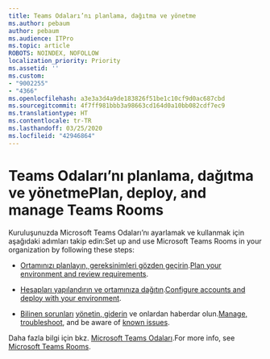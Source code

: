 ```yaml
---
title: Teams Odaları’nı planlama, dağıtma ve yönetme
ms.author: pebaum
author: pebaum
ms.audience: ITPro
ms.topic: article
ROBOTS: NOINDEX, NOFOLLOW
localization_priority: Priority
ms.assetid: ''
ms.custom:
- "9002255"
- "4366"
ms.openlocfilehash: a3e3a3d4a9de183826f51be1c10cf9d0ac687cbd
ms.sourcegitcommit: 4f7ff981bbb3a98663cd164d0a10bb082cdf7ec9
ms.translationtype: HT
ms.contentlocale: tr-TR
ms.lasthandoff: 03/25/2020
ms.locfileid: "42946864"
---
```

# <a name="plan-deploy-and-manage-teams-rooms"></a><span data-ttu-id="52e42-102">Teams Odaları’nı planlama, dağıtma ve yönetme</span><span class="sxs-lookup"><span data-stu-id="52e42-102">Plan, deploy, and manage Teams Rooms</span></span>

<span data-ttu-id="52e42-103">Kuruluşunuzda Microsoft Teams Odaları’nı ayarlamak ve kullanmak için aşağıdaki adımları takip edin:</span><span class="sxs-lookup"><span data-stu-id="52e42-103">Set up and use Microsoft Teams Rooms in your organization by following these steps:</span></span> 

- <span data-ttu-id="52e42-104">[Ortamınızı planlayın, gereksinimleri gözden geçirin](https://docs.microsoft.com/microsoftteams/rooms/rooms-plan).</span><span class="sxs-lookup"><span data-stu-id="52e42-104">[Plan your environment and review requirements](https://docs.microsoft.com/microsoftteams/rooms/rooms-plan).</span></span>

- <span data-ttu-id="52e42-105">[Hesapları yapılandırın ve ortamınıza dağıtın](https://docs.microsoft.com/microsoftteams/rooms/rooms-deploy).</span><span class="sxs-lookup"><span data-stu-id="52e42-105">[Configure accounts and deploy with your environment](https://docs.microsoft.com/microsoftteams/rooms/rooms-deploy).</span></span>

- <span data-ttu-id="52e42-106">[Bilinen sorunları](https://docs.microsoft.com/microsoftteams/rooms/known-issues) [yönetin, giderin](https://docs.microsoft.com/microsoftteams/rooms/rooms-manage#troubleshooting) ve onlardan haberdar olun.</span><span class="sxs-lookup"><span data-stu-id="52e42-106">[Manage, troubleshoot](https://docs.microsoft.com/microsoftteams/rooms/rooms-manage#troubleshooting), and be aware of [known issues](https://docs.microsoft.com/microsoftteams/rooms/known-issues).</span></span> 

<span data-ttu-id="52e42-107">Daha fazla bilgi için bkz. [Microsoft Teams Odaları](https://docs.microsoft.com/microsoftteams/rooms/).</span><span class="sxs-lookup"><span data-stu-id="52e42-107">For more info, see [Microsoft Teams Rooms](https://docs.microsoft.com/microsoftteams/rooms/).</span></span>
